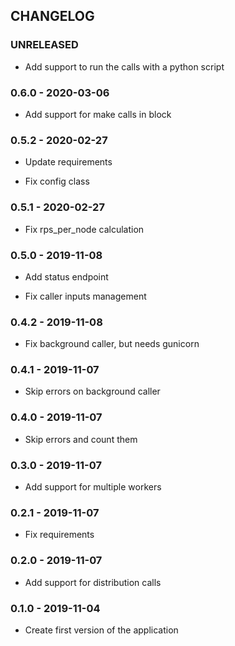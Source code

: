 ## CHANGELOG

### UNRELEASED

 - Add support to run the calls with a python script

### 0.6.0 - 2020-03-06

 - Add support for make calls in block

### 0.5.2 - 2020-02-27

 - Update requirements

 - Fix config class

### 0.5.1 - 2020-02-27

 - Fix rps_per_node calculation

### 0.5.0 - 2019-11-08

 - Add status endpoint

 - Fix caller inputs management

### 0.4.2 - 2019-11-08

 - Fix background caller, but needs gunicorn

### 0.4.1 - 2019-11-07

 - Skip errors on background caller

### 0.4.0 - 2019-11-07

 - Skip errors and count them

### 0.3.0 - 2019-11-07

 - Add support for multiple workers

### 0.2.1 - 2019-11-07

 - Fix requirements

### 0.2.0 - 2019-11-07

 - Add support for distribution calls

### 0.1.0 - 2019-11-04

 - Create first version of the application

